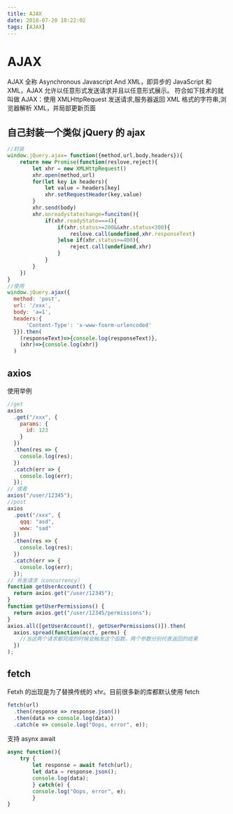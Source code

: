```yaml
---
title: AJAX
date: 2018-07-20 18:22:02
tags: [AJAX]
---
```


# AJAX

AJAX 全称 Asynchronous Javascript And XML，即异步的 JavaScript 和 XML，AJAX 允许以任意形式发送请求并且以任意形式展示。
符合如下技术的就叫做 AJAX：使用 XMLHttpRequest 发送请求,服务器返回 XML 格式的字符串,浏览器解析 XML，并局部更新页面

<!--more-->

## 自己封装一个类似 jQuery 的 ajax

```javascript
//封装
window.jQuery.ajax= function({method,url,body,headers}){
    return new Promise(function(reslove,reject){
        let xhr = new XMLHttpRequest()
        xhr.open(method,url)
        for(let key in headers){
            let value = headers[key]
            xhr.setRequestHeader(key,value)
        }
        xhr.send(body)
        xhr.onreadystatechange=funciton(){
            if(xhr.readyState===4){
                if(xhr.status>=200&&xhr.status<300){
                    reslove.call(undefined,xhr.responseText)
                }else if(xhr.status>=400){
                    reject.call(undefined,xhr)
                }
            }
        }
    })
}
//使用
window.jQuery.ajax({
  method: 'post',
  url: '/xxx',
  body: 'a=1',
  headers:{
      'Content-Type': 'x-www-foorm-urlencoded'
  }}).then(
    (responseText)=>{console.log(responseText)},
    (xhr)=>{console.log(xhr)}
  )
```

## axios

使用举例

```javascript
//get
axios
  .get("/xxx", {
    params: {
      id: 123
    }
  })
  .then(res => {
    console.log(res);
  })
  .catch(err => {
    console.log(err);
  });
// 或者
axios("/user/12345");
//post
axios
  .post("/xxx", {
    qqq: "asd",
    www: "sad"
  })
  .then(res => {
    console.log(res);
  })
  .catch(err => {
    console.log(err);
  });
// 并发请求（concurrency）
function getUserAccount() {
  return axios.get("/user/12345");
}
function getUserPermissions() {
  return axios.get("/user/12345/permissions");
}
axios.all([getUserAccount(), getUserPermissions()]).then(
  axios.spread(function(acct, perms) {
    //当这两个请求都完成的时候会触发这个函数，两个参数分别代表返回的结果
  })
);
```

## fetch

Fetxh 的出现是为了替换传统的 xhr。目前很多新的库都默认使用 fetch

```javascript
fetch(url)
  .then(response => response.json())
  .then(data => console.log(data))
  .catch(e => console.log("Oops, error", e));
```

支持 asynx await

```javascript
async function(){
    try {
        let response = await fetch(url);
        let data = response.json();
        console.log(data);
        } catch(e) {
        console.log("Oops, error", e);
        }
}
```
